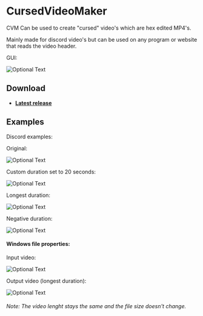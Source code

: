 # CursedVideoMaker
CVM Can be used to create "cursed" video's which are hex edited MP4's.

Mainly made for discord video's but can be used on any program or website that reads the video header.

GUI:

![Optional Text](https://github.com/wrefgtzweve/CursedVideoMaker/blob/readmeimages/GUI.png)
## Download
- **[Latest release](https://github.com/wrefgtzweve/CursedVideoMaker/releases/latest)**
## Examples
Discord examples:

Original:

![Optional Text](https://github.com/wrefgtzweve/CursedVideoMaker/blob/readmeimages/original.png)

Custom duration set to 20 seconds:

![Optional Text](https://github.com/wrefgtzweve/CursedVideoMaker/blob/readmeimages/customduration.png)

Longest duration:

![Optional Text](https://github.com/wrefgtzweve/CursedVideoMaker/blob/readmeimages/longestduration.png)

Negative duration:

![Optional Text](https://github.com/wrefgtzweve/CursedVideoMaker/blob/readmeimages/negativeduration.png)

#### Windows file properties:

Input video:

![Optional Text](https://github.com/wrefgtzweve/CursedVideoMaker/blob/readmeimages/inputexample.PNG)

Output video (longest duration):

![Optional Text](https://github.com/wrefgtzweve/CursedVideoMaker/blob/readmeimages/outputexample.PNG)
###### Note: The video lenght stays the same and the file size doesn't change.
